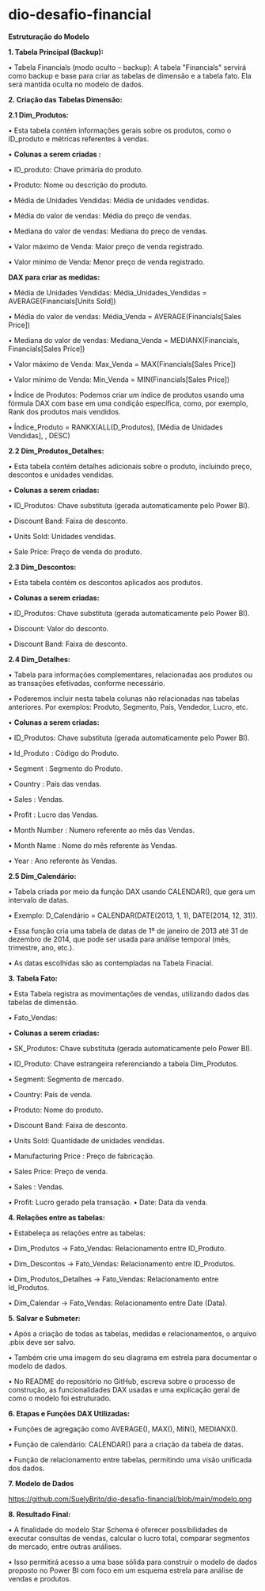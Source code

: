 # dio-desafio-financial

**Estruturação do Modelo**
 
**1. Tabela Principal (Backup):**

•	Tabela Financials (modo oculto – backup): 
	A tabela "Financials" servirá como backup e  base para criar as tabelas de dimensão e a tabela fato. Ela será mantida oculta no modelo de dados.
 
**2. Criação das Tabelas Dimensão:**

**2.1 Dim_Produtos:**

•	Esta tabela  contém informações gerais sobre os produtos, como o ID_produto e métricas referentes à  vendas.

•	**Colunas a serem criadas :** 

•         ID_produto: Chave primária do produto.

•         Produto: Nome ou descrição do produto.

•         Média de Unidades Vendidas: Média de unidades vendidas.

•         Média do valor de vendas: Média do preço de vendas.

•         Mediana do valor de vendas: Mediana do preço de vendas.

•         Valor máximo de Venda: Maior preço de venda registrado.

•         Valor mínimo de Venda: Menor preço de venda registrado.


**DAX para criar  as medidas:**

•	  Média de Unidades Vendidas: Média_Unidades_Vendidas = AVERAGE(Financials[Units Sold])

•	  Média do valor de vendas: Média_Venda = AVERAGE(Financials[Sales Price])

•	  Mediana do valor de vendas: Mediana_Venda = MEDIANX(Financials, Financials[Sales Price])

•	  Valor máximo de Venda: Max_Venda = MAX(Financials[Sales Price])

•	  Valor mínimo de Venda: Min_Venda = MIN(Financials[Sales Price])

•	  Índice de Produtos: Podemos criar um índice de produtos usando uma fórmula DAX com base em uma condição específica, como, por exemplo, Rank dos produtos mais vendidos.

•	  Índice_Produto = RANKX(ALL(D_Produtos), [Média de Unidades Vendidas], , DESC)


**2.2 Dim_Produtos_Detalhes:**

•       Esta tabela contém  detalhes adicionais sobre o produto, incluindo preço, descontos e unidades vendidas.

•	**Colunas a serem criadas:** 

•         ID_Produtos: Chave substituta (gerada automaticamente pelo Power BI).

•         Discount Band: Faixa de desconto.

•         Units Sold: Unidades vendidas.

•         Sale Price: Preço de venda do produto.

**2.3 Dim_Descontos:**

•	Esta tabela contém  os descontos aplicados aos produtos.

•	**Colunas a serem criadas:** 

•         ID_Produtos: Chave substituta (gerada automaticamente pelo Power BI).

•         Discount: Valor do desconto.

•         Discount Band: Faixa de desconto.


**2.4 Dim_Detalhes:**

•	Tabela para informações complementares, relacionadas aos produtos ou as transações efetivadas, conforme necessário.

•	Poderemos incluir nesta tabela colunas  não relacionadas  nas tabelas anteriores. Por exemplos: Produto, Segmento, País, Vendedor, Lucro, etc.

•	**Colunas a serem criadas:** 

•         ID_Produtos: Chave substituta (gerada automaticamente pelo Power BI).

•         Id_Produto : Código do Produto.
	
•         Segment : Segmento do Produto.
	
•         Country : Pais das vendas.
 
•         Sales   : Vendas.
	
•         Profit  : Lucro das Vendas.
	
•         Month Number : Numero referente ao mês das Vendas.
	
•         Month Name   : Nome do mês referente às Vendas.
	
•         Year  : Ano referente às Vendas.  

**2.5 Dim_Calendário:**

•	Tabela  criada por meio da função DAX usando CALENDAR(), que gera um intervalo de datas.

•	Exemplo: D_Calendário = CALENDAR(DATE(2013, 1, 1), DATE(2014, 12, 31)).

•       Essa função  cria uma tabela de datas de 1º de janeiro de 2013 até 31 de dezembro de 2014, que pode ser usada para análise temporal (mês, trimestre, ano, etc.).
	
•       As datas escolhidas são as contempladas na Tabela Finacial.

**3. Tabela Fato:**

•      Esta Tabela  registra as  movimentações de vendas, utilizando dados das tabelas de dimensão.

•      Fato_Vendas:
       
•    **Colunas a serem criadas:**

•       SK_Produtos: Chave substituta (gerada automaticamente pelo Power BI).

•       ID_Produto: Chave estrangeira referenciando a tabela Dim_Produtos.
	
•       Segment: Segmento de mercado.

•       Country: País de venda.

•       Produto: Nome do produto.

•       Discount Band: Faixa de desconto.

•       Units Sold: Quantidade de unidades vendidas.

•       Manufacturing Price : Preço de fabricação.

•       Sales Price: Preço de venda.

•       Sales : Vendas.

•       Profit: Lucro gerado pela transação.
•       Date: Data da venda.

**4. Relações entre as tabelas:**

•      Estabeleça as relações entre as tabelas: 

•      Dim_Produtos → Fato_Vendas: Relacionamento entre ID_Produto.

•      Dim_Descontos → Fato_Vendas: Relacionamento entre ID_Produtos.

•      Dim_Produtos_Detalhes → Fato_Vendas: Relacionamento entre Id_Produtos.

•      Dim_Calendar → Fato_Vendas: Relacionamento entre Date (Data).

**5. Salvar e Submeter:**

•      Após a criação de todas as tabelas, medidas e relacionamentos, o arquivo .pbix deve ser salvo.

•      Também crie uma imagem do seu diagrama em estrela para documentar o modelo de dados.

•      No README do repositório no GitHub, escreva sobre o processo de construção, as funcionalidades DAX usadas e uma explicação geral de como o modelo foi estruturado.

**6. Etapas e Funções DAX Utilizadas:**

•      Funções de agregação como AVERAGE(), MAX(), MIN(), MEDIANX().

•      Função de calendário: CALENDAR() para a criação da tabela de datas.

•      Função de relacionamento entre tabelas, permitindo uma visão unificada dos dados.


**7. Modelo de Dados**

https://github.com/SuelyBrito/dio-desafio-financial/blob/main/modelo.png

**8. Resultado Final:**

•      A finalidade do modelo Star Schema é oferecer possibilidades de   executar consultas de vendas, calcular o lucro total, comparar segmentos de mercado, entre outras análises. 

•      Isso permitirá acesso a  uma base sólida para construir o modelo de dados proposto  no Power BI com foco em um esquema estrela para análise de vendas e produtos.
